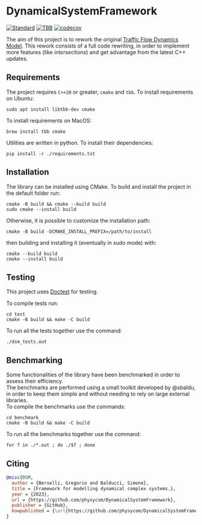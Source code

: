 # DynamicalSystemFramework
<!-- [![codecov](https://codecov.io/github/sbaldu/DynamicalSystemFramework/graph/badge.svg?token=JV53J6IUJ3)](https://codecov.io/github/sbaldu/DynamicalSystemFramework) -->
[![Standard](https://img.shields.io/badge/c%2B%2B-20/23-blue.svg)](https://en.wikipedia.org/wiki/C%2B%2B#Standardization)
[![TBB](https://img.shields.io/badge/TBB-C%2B%2B20%2F23-blue.svg)](https://github.com/oneapi-src/oneTBB)
[![codecov](https://codecov.io/gh/physycom/DynamicalSystemFramework/graph/badge.svg?token=JV53J6IUJ3)](https://codecov.io/gh/physycom/DynamicalSystemFramework)

The aim of this project is to rework the original [Traffic Flow Dynamics Model](https://github.com/Grufoony/TrafficFlowDynamicsModel).
This rework consists of a full code rewriting, in order to implement more features (like *intersections*) and get advantage from the latest C++ updates.

## Requirements

The project requires `C++20` or greater, `cmake` and `tbb`.
To install requirements on Ubuntu:
```shell
sudo apt install libtbb-dev cmake
```
To install requirements on MacOS:
```shell
brew install tbb cmake
```

Utilities are written in python. To install their dependencies:
```shell
pip install -r ./requirements.txt
```

## Installation
The library can be installed using CMake. To build and install the project in the default folder run:
```shell
cmake -B build && cmake --build build
sudo cmake --install build
```
Otherwise, it is possible to customize the installation path:
```shell
cmake -B build -DCMAKE_INSTALL_PREFIX=/path/to/install
```
then building and installing it (eventually in sudo mode) with:
```shell
cmake --build build
cmake --install build
```

## Testing
This project uses [Doctest](https://github.com/doctest/doctest) for testing.

To compile tests run:
```shell
cd test
cmake -B build && make -C build
```
To run all the tests together use the command:
```shell
./dsm_tests.out
```

## Benchmarking
Some functionalities of the library have been benchmarked in order to assess their efficiency.  
The benchmarks are performed using a small toolkit developed by @sbaldu, in order to keep them simple and
without needing to rely on large external libraries.  
To compile the benchmarks use the commands:
```shell
cd benchmark
cmake -B build && make -C build
```
To run all the benchmarks together use the command:
```shell
for f in ./*.out ; do ./$f ; done
```

## Citing

```BibTex
@misc{DSM,
  author = {Berselli, Gregorio and Balducci, Simone},
  title = {Framework for modelling dynamical complex systems.},
  year = {2023},
  url = {https://github.com/physycom/DynamicalSystemFramework},
  publisher = {GitHub},
  howpublished = {\url{https://github.com/physycom/DynamicalSystemFramework}}
}
```
